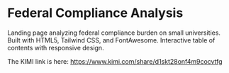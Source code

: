 # Federal Compliance Analysis

Landing page analyzing federal compliance burden on small universities. Built with HTML5, Tailwind CSS, and FontAwesome. Interactive table of contents with responsive design.

The KIMI link is here: https://www.kimi.com/share/d1skt28onf4m9cocvtfg


